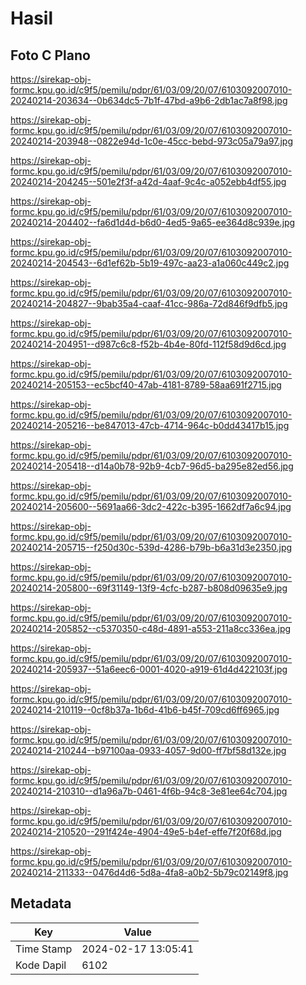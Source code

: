 # Hasil

## Foto C Plano

https://sirekap-obj-formc.kpu.go.id/c9f5/pemilu/pdpr/61/03/09/20/07/6103092007010-20240214-203634--0b634dc5-7b1f-47bd-a9b6-2db1ac7a8f98.jpg

https://sirekap-obj-formc.kpu.go.id/c9f5/pemilu/pdpr/61/03/09/20/07/6103092007010-20240214-203948--0822e94d-1c0e-45cc-bebd-973c05a79a97.jpg

https://sirekap-obj-formc.kpu.go.id/c9f5/pemilu/pdpr/61/03/09/20/07/6103092007010-20240214-204245--501e2f3f-a42d-4aaf-9c4c-a052ebb4df55.jpg

https://sirekap-obj-formc.kpu.go.id/c9f5/pemilu/pdpr/61/03/09/20/07/6103092007010-20240214-204402--fa6d1d4d-b6d0-4ed5-9a65-ee364d8c939e.jpg

https://sirekap-obj-formc.kpu.go.id/c9f5/pemilu/pdpr/61/03/09/20/07/6103092007010-20240214-204543--6d1ef62b-5b19-497c-aa23-a1a060c449c2.jpg

https://sirekap-obj-formc.kpu.go.id/c9f5/pemilu/pdpr/61/03/09/20/07/6103092007010-20240214-204827--9bab35a4-caaf-41cc-986a-72d846f9dfb5.jpg

https://sirekap-obj-formc.kpu.go.id/c9f5/pemilu/pdpr/61/03/09/20/07/6103092007010-20240214-204951--d987c6c8-f52b-4b4e-80fd-112f58d9d6cd.jpg

https://sirekap-obj-formc.kpu.go.id/c9f5/pemilu/pdpr/61/03/09/20/07/6103092007010-20240214-205153--ec5bcf40-47ab-4181-8789-58aa691f2715.jpg

https://sirekap-obj-formc.kpu.go.id/c9f5/pemilu/pdpr/61/03/09/20/07/6103092007010-20240214-205216--be847013-47cb-4714-964c-b0dd43417b15.jpg

https://sirekap-obj-formc.kpu.go.id/c9f5/pemilu/pdpr/61/03/09/20/07/6103092007010-20240214-205418--d14a0b78-92b9-4cb7-96d5-ba295e82ed56.jpg

https://sirekap-obj-formc.kpu.go.id/c9f5/pemilu/pdpr/61/03/09/20/07/6103092007010-20240214-205600--5691aa66-3dc2-422c-b395-1662df7a6c94.jpg

https://sirekap-obj-formc.kpu.go.id/c9f5/pemilu/pdpr/61/03/09/20/07/6103092007010-20240214-205715--f250d30c-539d-4286-b79b-b6a31d3e2350.jpg

https://sirekap-obj-formc.kpu.go.id/c9f5/pemilu/pdpr/61/03/09/20/07/6103092007010-20240214-205800--69f31149-13f9-4cfc-b287-b808d09635e9.jpg

https://sirekap-obj-formc.kpu.go.id/c9f5/pemilu/pdpr/61/03/09/20/07/6103092007010-20240214-205852--c5370350-c48d-4891-a553-211a8cc336ea.jpg

https://sirekap-obj-formc.kpu.go.id/c9f5/pemilu/pdpr/61/03/09/20/07/6103092007010-20240214-205937--51a6eec6-0001-4020-a919-61d4d422103f.jpg

https://sirekap-obj-formc.kpu.go.id/c9f5/pemilu/pdpr/61/03/09/20/07/6103092007010-20240214-210119--0cf8b37a-1b6d-41b6-b45f-709cd6ff6965.jpg

https://sirekap-obj-formc.kpu.go.id/c9f5/pemilu/pdpr/61/03/09/20/07/6103092007010-20240214-210244--b97100aa-0933-4057-9d00-ff7bf58d132e.jpg

https://sirekap-obj-formc.kpu.go.id/c9f5/pemilu/pdpr/61/03/09/20/07/6103092007010-20240214-210310--d1a96a7b-0461-4f6b-94c8-3e81ee64c704.jpg

https://sirekap-obj-formc.kpu.go.id/c9f5/pemilu/pdpr/61/03/09/20/07/6103092007010-20240214-210520--291f424e-4904-49e5-b4ef-effe7f20f68d.jpg

https://sirekap-obj-formc.kpu.go.id/c9f5/pemilu/pdpr/61/03/09/20/07/6103092007010-20240214-211333--0476d4d6-5d8a-4fa8-a0b2-5b79c02149f8.jpg


## Metadata

| Key        | Value               |
| ---------- | ------------------- |
| Time Stamp | 2024-02-17 13:05:41 |
| Kode Dapil | 6102                |



